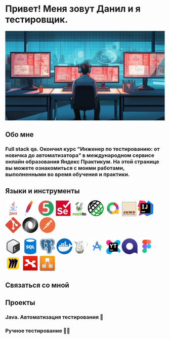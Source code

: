 
# Привет! Меня зовут Данил и я тестировщик. 

![Header](https://github.com/FixStress/fixStress/blob/main/assets/header2.png)

## Обо мне
### Full stack qa. Окончил курс "Инженер по тестированию: от новичка до автоматизатора" в международном сервисе онлайн образования Яндекс Практикум. На этой странице вы можете ознакомиться с моими работами, выполненными во время обучения и практики.
### 

## Языки и инструменты

<img src="https://github.com/FixStress/fixStress/blob/main/assets/java-logo.png" title="Java" width="50"/><img src="https://github.com/FixStress/fixStress/blob/main/assets/maven-logo.png" title="Maven" width="50"/> <img src="https://github.com/FixStress/fixStress/blob/main/assets/junit5-logo.png" title="JUnit 5" width="50"/> <img src="https://github.com/FixStress/fixStress/blob/main/assets/Selenium.png" title="Selenium" width="50"/> <img src="https://github.com/FixStress/fixStress/blob/main/assets/mockito-logo.png" title="Mockito" width="45"/> <img src="https://github.com/FixStress/fixStress/blob/main/assets/rest-assured-logo.png" title="REST Assured" width="50"/> <img src="https://github.com/FixStress/fixStress/blob/main/assets/allure-logo.png" title="Allure" width="50"/> <img src="https://github.com/FixStress/fixStress/blob/main/assets/jacoco-logo.png" title="Jacoco" width="45"/> <img src="https://github.com/FixStress/fixStress/blob/main/assets/intellijidea-logo.png" title="IntellijIDEA" width="50"/> <img src="https://github.com/FixStress/fixStress/blob/main/assets/git-logo.png" title="Git" width="50"/> <img src="https://github.com/FixStress/fixStress/blob/main/assets/json-logo.png" title="JSON" width="50"/> <img src="https://github.com/FixStress/fixStress/blob/main/assets/postman-logo.png" title="Postman" width="50"/>

<img src="https://github.com/FixStress/fixStress/blob/main/assets/bash-logo.png" title="Bash" width="50"/> <img src="https://github.com/FixStress/fixStress/blob/main/assets/sql-logo.png" title="SQL" width="50"/> <img src="https://github.com/FixStress/fixStress/blob/main/assets/postgresql-logo.png" title="PostgreSQL" width="50"/> <img src="https://github.com/FixStress/fixStress/blob/main/assets/docker-logo.png" title="Docker" width="50"/> <img src="https://github.com/FixStress/fixStress/blob/main/assets/charles-logo.png" title="Charles" width="45"/> <img src="https://github.com/FixStress/fixStress/blob/main/assets/android-studio-logo.png" title="Android Studio" width="50"/> <img src="https://github.com/FixStress/fixStress/blob/main/assets/youtrack-logo.png" title="YouTrack" width="45"/> <img src="https://github.com/FixStress/fixStress/blob/main/assets/qase-logo.png" title="Qase" width="50"/> <img src="https://github.com/FixStress/fixStress/blob/main/assets/figma-logo.png" title="Figma" width="50"/> <img src="https://github.com/FixStress/fixStress/blob/main/assets/miro-logo.png" title="Miro" width="50"/> <img src="https://github.com/FixStress/fixStress/blob/main/assets/xmind-logo.png" title="Xmind" width="50"/> <img src="https://github.com/FixStress/fixStress/blob/main/assets/drawio-logo.png" title="draw.io" width="50"/>

## Связаться со мной

## Проекты

### Java. Автоматизация тестирования :robot:

### Ручное тестирование :technologist:
